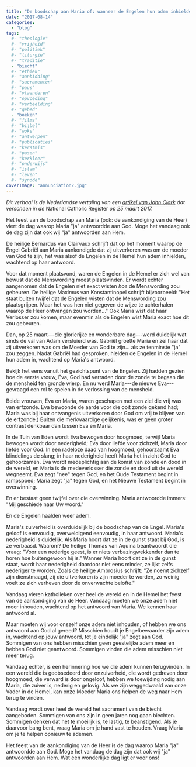 ```yaml
---
title: "De boodschap aan Maria of: wanneer de Engelen hun adem inhielden"
date: "2017-08-14"
categories: 
  - "blog"
tags:
  #- "theologie"
  #- "vrijheid"
  #- "politiek"
  #- "liturgie"
  #- "traditie"
  - "biecht"
  #- "ethiek"
  #- "aanbidding"
  #- "sacramenten"
  #- "paus"
  #- "vlaanderen"
  #- "opvoeding"
  #- "verbeelding"
  #- "gebed"
  - "boeken"
  #- "films"
  #- "bijbel"
  #- "woke"
  #- "antwerpen"
  #- "publicaties"
  #- "kerstmis"
  #- "pasen"
  #- "kerkleer"
  #- "onderwijs"
  #- "islam"
  #- "leven"
  #- "synode"
coverImage: "annunciation2.jpg"
---
```


_Dit verhaal is de Nederlandse vertaling van een_ [_artikel van John Clark_](https://www.ncregister.com/blog/johnclark/the-annunciation-when-angels-held-their-breath) _dat verscheen in de_ National Catholic Register _op 25 maart 2017._

Het feest van de boodschap aan Maria (ook: de aankondiging van de Heer) viert de dag waarop Maria "ja" antwoordde aan God. Moge het vandaag ook de dag zijn dat ook wij "ja" antwoorden aan Hem.

De heilige Bernardus van Clairvaux schrijft dat op het moment waarop de Engel Gabriël aan Maria aankondigde dat zij uitverkoren was om de moeder van God te zijn, het was alsof de Engelen in de Hemel hun adem inhielden, wachtend op haar antwoord.

Voor dat moment plaatsvond, waren de Engelen in de Hemel er zich wel van bewust dat de Menswording moest plaatsvinden. Er wordt echter aangenomen dat de Engelen niet exact wisten _hoe_ de Menswording zou gebeuren. De heilige Maximus van Konstantinopel schrijft bijvoorbeeld: "Het staat buiten twijfel dat de Engelen wisten dat de Menswording zou plaatsgrijpen. Maar het was hen niet gegeven de wijze te achterhalen waarop de Heer ontvangen zou worden…" Ook Maria wist dat haar Verlosser zou komen, maar evenmin als de Engelen wist Maria exact hoe dit zou gebeuren.

Dan, op 25 maart---die glorierijke en wonderbare dag---werd duidelijk wat sinds de val van Adam versluierd was. Gabriël groette Maria en zei haar dat zij uitverkoren was om de Moeder van God te zijn… als ze tenminste "ja" zou zeggen. Nadat Gabriël had gesproken, hielden de Engelen in de Hemel hun adem in, wachtend op Maria's antwoord.

Bekijk het eens vanuit het gezichtspunt van de Engelen. Zij hadden gezien hoe de eerste vrouw, Eva, God had verraden door de zonde te begaan die de mensheid ten gronde wierp. En nu werd Maria---de nieuwe Eva---gevraagd een rol te spelen in de verlossing van de mensheid.

Beide vrouwen, Eva en Maria, waren geschapen met een ziel die vrij was van erfzonde. Eva bewoonde de aarde voor die ooit zonde gekend had; Maria was bij haar ontvangenis uitverkoren door God om vrij te blijven van de erfzonde.) Buiten die merkwaardige gelijkenis, was er geen groter contrast denkbaar dan tussen Eva en Maria.

In de Tuin van Eden wordt Eva bewogen door hoogmoed, terwijl Maria bewogen wordt door nederigheid; Eva door liefde voor zichzelf, Maria door liefde voor God. In een radeloze daad van hoogmoed, gehoorzaamt Eva blindelings de slang; in haar nederigheid heeft Maria het inzicht God te gehoorzamen. Eva wordt medeplichtig aan de komst van zonde en dood in de wereld, en Maria is de medeverlosser die zonde en dood uit de wereld wegneemt. Eva zegt "nee" tegen God, en het Oude Testament begint in rampspoed; Maria zegt "ja" tegen God, en het Nieuwe Testament begint in overwinning.

En er bestaat geen twijfel over die overwinning. Maria antwoordde immers: "Mij geschiede naar Uw woord."

En de Engelen haalden weer adem.

Maria's zuiverheid is overduidelijk bij de boodschap van de Engel. Maria's geloof is eenvoudig, overweldigend eenvoudig, in haar antwoord. Maria's nederigheid is duidelijk. Als Maria hoort dat ze in de gunst staat bij God, is ze verbaasd. Waarom? De heilige Thomas van Aquina beantwoordt die vraag: "Voor een nederige geest, is er niets verbazingwekkender dan te horen hoe buitengewoon hij is." Wanner Maria hoort dat ze in de gunst staat, wordt haar nederigheid daardoor niet eens minder, ze lijkt zelfs nederiger te worden. Zoals de heilige Ambrosius schrijft: "Ze noemt zichzelf zijn dienstmaagd, zij die uitverkoren is zijn moeder te worden, zo weinig voelt ze zich verheven door de onverwachte belofte."

Vandaag vieren katholieken over heel de wereld en in de Hemel het feest van de aankondiging van de Heer. Vandaag moeten we onze adem niet meer inhouden, wachtend op het antwoord van Maria. We kennen haar antwoord al.

Maar moeten wij voor onszelf onze adem niet inhouden, of hebben we ons antwoord aan God al gereed? Misschien houdt je Engelbewaarder zijn adem in, wachtend op jouw antwoord, tot je eindelijk "ja" zegt aan God. Sommigen van ons hebben misschien geen geestelijke adem meer en hebben God niet geantwoord. Sommigen vinden die adem misschien niet meer terug.

Vandaag echter, is een herinnering hoe we die adem kunnen terugvinden. In een wereld die is geobsedeerd door onzuiverheid, die wordt gedreven door hoogmoed, die verward is door ongeloof, hebben we toewijding nodig aan Maria, die zuiver is, nederig en gelovig. Als we zijn weggedwaald van onze Vader in de Hemel, kan onze Moeder Maria ons helpen de weg naar Hem terug te vinden.

Vandaag wordt over heel de wereld het sacrament van de biecht aangeboden. Sommigen van ons zijn in geen jaren nog gaan biechten. Sommigen denken dat het te moeilijk is, te lastig, te beanstigend. Als je daarvoor bang bent, vraag Maria om je hand vast te houden. Vraag Maria om je te helpen opnieuw te ademen.

Het feest van de aankondiging van de Heer is de dag waarop Maria "ja" antwoordde aan God. Moge het vandaag de dag zijn dat ook wij "ja" antwoorden aan Hem. Wat een wonderlijke dag ligt er voor ons!
